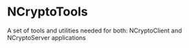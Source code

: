 # NCryptoTools
A set of tools and utilities needed for both: NCryptoClient and NCryptoServer applications
